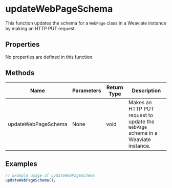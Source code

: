 # updateWebPageSchema

This function updates the schema for a `WebPage` class in a Weaviate instance by making an HTTP PUT request.

## Properties

No properties are defined in this function.

## Methods

| Name                | Parameters | Return Type | Description                                                                 |
|---------------------|------------|-------------|-----------------------------------------------------------------------------|
| updateWebPageSchema | None       | void        | Makes an HTTP PUT request to update the `WebPage` schema in a Weaviate instance. |

## Examples

```typescript
// Example usage of updateWebPageSchema
updateWebPageSchema();
```